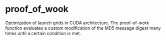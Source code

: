 # proof_of_wook
Optimization of launch grids in CUDA architecture. The proof-of-work function evaluates a custom modification of the MD5 message digest many times until a certain condition is met.
